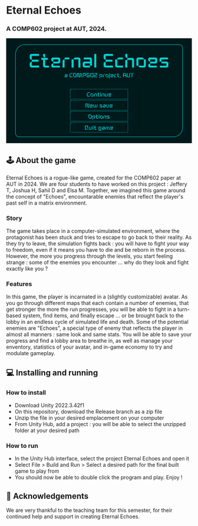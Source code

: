 # Eternal Echoes
### A COMP602 project at AUT, 2024.

![MainMenu](Assets/UISprites/HUDv1%20Mockup.png "MainMenu")

## 🕹️ About the game

Eternal Echoes is a rogue-like game, created for the COMP602 paper at AUT in 2024. 
We are four students to have worked on this project : Jeffery T, Joshua H, Sahil D and Elsa M. Together, we imagined this game around the concept of "Echoes", encountarable enemies that reflect the player's past self in a matrix environment. 

### Story
The game takes place in a computer-simulated environment, where the protagonist has been stuck and tries to escape to go back to their reality. As they try to leave, the simulation fights back : you will have to fight your way to freedom, even if it means you have to die and be reborn in the process. However, the more you progress through the levels, you start feeling strange : some of the enemies you encounter ... why do they look and fight exactly like you ?

### Features
In this game, the player is incarnated in a (slightly customizable) avatar. As you go through different maps that each contain a number of enemies, that get stronger the more the run progresses, you will be able to fight in a turn-based system, find items, and finally escape ... or be brought back to the lobby in an endless cycle of simulated life and death. Some of the potential enemies are "Echoes", a special type of enemy that reflects the player in almost all manners : same look and same stats. You will be able to save your progress and find a lobby area to breathe in, as well as manage your enventory, statistics of your avatar, and in-game economy to try and modulate gameplay.


## 💻 Installing and running

### How to install 
- Download Unity 2022.3.42f1
- On this repository, download the Release branch as a zip file
- Unzip the file in your desired emplacement on your computer
- From Unity Hub, add a project : you will be able to select the unzipped folder at your desired path

### How to run
- In the Unity Hub interface, select the project Eternal Echoes and open it
- Select File > Build and Run > Select a desired path for the final built game to play from
- You should now be able to double click the program and play. Enjoy !


## 🙏 Acknowledgements

We are very thankful to the teaching team for this semester, for their continued help and support in creating Eternal Echoes.
